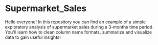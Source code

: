 # Supermarket_Sales

Hello everyone! In this repository you can find an example of a simple exploratory analysis of supermarket sales during a 3-months time period. You'll learn how to clean column name formats, summarize and visualize data to gain useful insights!
